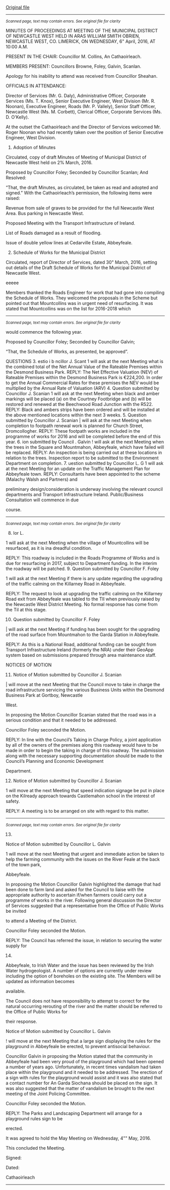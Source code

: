 [Original file](https://www.limerick.ie/sites/default/files/media/documents/2017-06/Minutes%20-%20Municipal%20District%20of%20Newcastle%20West%20-%206th%20April%202016.pdf)

---
*<small>Scanned page, text may contain errors. See original file for clarity</small>*  

MINUTES OF PROCEEDINGS AT MEETING OF THE MUNICIPAL DISTRICT OF NEWCASTLE WEST
HELD IN ARAS WILLIAM SMITH OBRIEN, NEWCASTLE WEST, CO. LIMERICK, ON WEDNESDAY,
6" April, 2016, AT 10:00 A.M.

PRESENT IN THE CHAIR: Councillor M. Collins, An Cathaoirleach.

MEMBERS PRESENT:
Councillors Browne, Foley, Galvin, Scanlan.

Apology for his inability to attend was received from Councillor Sheahan.

OFFICIALS IN ATTENDANCE:

Director of Services (Mr. G. Daly), Administrative Officer, Corporate Services (Ms. T. Knox), Senior
Executive Engineer, West Division (Mr. R. Noonan), Executive Engineer, Roads (Mr. P. Vallely), Senior Staff
Officer, Newcastle West (Ms. M. Corbett), Clerical Officer, Corporate Services (Ms. D. O'Kelly).

At the outset the Cathaoirleach and the Director of Services welcomed Mr. Roger Noonan who had
recently taken over the position of Senior Executive Engineer, West Division.

1. Adoption of Minutes

Circulated, copy of draft Minutes of Meeting of Municipal District of Newcastle West held on 2%
March, 2016.

Proposed by Councillor Foley;
Seconded by Councillor Scanlan;
And Resolved:

“That, the draft Minutes, as circulated, be taken as read and adopted and signed.”
With the Cathaoirleach’s permission, the following items were raised:

Revenue from sale of graves to be provided for the full Newcastle West Area.
Bus parking in Newcastle West.

Proposed Meeting with the Transport Infrastructure of Ireland.

List of Roads damaged as a result of flooding.

Issue of double yellow lines at Cedarville Estate, Abbeyfeale.

2. Schedule of Works for the Municipal District

Circulated, report of Director of Services, dated 30" March, 2016, setting out details of the Draft
Schedule of Works for the Municipal District of Newcastle West.

eeeee

Members thanked the Roads Engineer for work that had gone into compiling the Schedule of
Works. They welcomed the proposals in the Scheme but pointed out that Mountcollins was in
urgent need of resurfacing. It was stated that Mountcollins was on the list for 2016-2018 which


---
*<small>Scanned page, text may contain errors. See original file for clarity</small>*  

would commence the following year.

Proposed by Councillor Foley;
Seconded by Councillor Galvin;

“That, the Schedule of Works, as presented, be approved”.

QUESTIONS
3. estio i b ncillor J. Scant
1 will ask at the next Meeting what is the combined total of the Net Annual Value of the
Rateable Premises within the Desmond Business Park.
REPLY: The Net Effective Valuation (NEV) of Rateable Premises within the Desmond Business
Park is €224,200. In order to get the Annual Commercial Rates for these premises the
NEV would be multiplied by the Annual Rate of Valuation (ARV)
4. Question submitted by Councillor J. Scanian
1 will ask at the next Meeting when black and amber markings will be placed (a) on the
Courtney Footbridge and (b) will be restored and renewed at the Beechwood Road Junction
with the R522.
REPLY: Black and ambers strips have been ordered and will be installed at the above mentioned
locations within the next 3 weeks.
5. Question submitted by Councillor J. Scanian
| will ask at the next Meeting when completion to footpath renewal work is planned for Church
Street, Dromcollogher.
REPLY: These footpath works are included in the programme of works for 2016 and will be
completed before the end of this year.
6. ion submitted by Council . Galvin
! will ask at the next Meeting when the trees in the Square and Mountmahon, Abbeyfeale,
which have failed will be replaced.
REPLY: An inspection is being carried out at these locations in relation to the trees. Inspection
report to be submitted to the Environment Department on completion.
7. uestion submitted by Councillor L. G
1 will ask at the next Meeting for an update on the Traffic Management Plan for Abbeyfeale
town.
REPLY: Consultants have been appointed to the scheme (Malachy Walsh and Partners) and

preliminary design/consideration is underway involving the relevant council departments
and Transport Infrastructure Ireland. Public/Business Consultation will commence in due

course.


---
*<small>Scanned page, text may contain errors. See original file for clarity</small>*  

8. lor L.

1 will ask at the next Meeting when the village of Mountcollins will be resurfaced, as it is ina
dreadful condition.

REPLY: This roadway is included in the Roads Programme of Works and is due for resurfacing in
2017, subject to Department funding. In the interim the roadway will be patched.
9. Question submitted by Councillor F. Foley

1 will ask at the next Meeting if there is any update regarding the upgrading of the traffic
calming on the Killarney Road in Abbeyfeale.

REPLY: The request to look at upgrading the traffic calming on the Killarney Road exit from
Abbeyfeale was tabled to the TIl when previously raised by the Newcastle West District
Meeting. No formal response has come from the Til at this stage.

10. Question submitted by Councillor F. Foley

| will ask at the next Meeting if funding has been sought for the upgrading of the road surface
from Mountmahon to the Garda Station in Abbeyfeale.

REPLY: As this is a National Road, additional funding can be sought from Transport Infrastructure
Ireland (formerly the NRA) under their GeoApp system based on submissions prepared
through area maintenance staff.

NOTICES OF MOTION

11. Notice of Motion submitted by Councillor J. Scanian

| will move at the next Meeting that the Council move to take in charge the road infrastructure
servicing the various Business Units within the Desmond Business Park at Gortboy, Newcastle

West.

In proposing the Motion Councillor Scanian stated that the road was in a serious
condition and that it needed to be addressed.

Councillor Foley seconded the Motion.

REPLY: In line with the Council’s Taking in Charge Policy, a joint application by all of the owners
of the premises along this roadway would have to be made in order to begin the taking
in charge of this roadway. The submission along with the necessary supporting
documentation should be made to the Council’s Planning and Economic Development

Department.

12. Notice of Motion submitted by Councillor J. Scanian

1 will move at the next Meeting that speed indication signage be put in place on the Kilready
approach towards Castlemahon school in the interest of safety.

REPLY: A meeting is to be arranged on site with regard to this matter.


---
*<small>Scanned page, text may contain errors. See original file for clarity</small>*  

13.

Notice of Motion submitted by Councillor L. Galvin

1 will move at the next Meeting that urgent and immediate action be taken to help the
farming community with the issues on the River Feale at the back of the town park,

Abbeyfeale.

In proposing the Motion Councillor Galvin highlighted the damage that had been done to farm
land and asked for the Council to liaise with the appropriate authority to ascertain if/when
farmers could carry out a programme of works in the river. Following general discussion the
Director of Services suggested that a representative from the Office of Public Works be invited

to attend a Meeting of the District.

Councillor Foley seconded the Motion.

REPLY: The Council has referred the issue, in relation to securing the water supply for

14.

Abbeyfeale, to Irish Water and the issue has been reviewed by the Irish Water
hydrogeologist. A number of options are currently under review including the option of
boreholes on the existing site. The Members will be updated as information becomes

available.

The Council does not have responsibility to attempt to correct for the natural occurring
rerouting of the river and the matter should be referred to the Office of Public Works for

their response.

Notice of Motion submitted by Councillor L. Galvin

! will move at the next Meeting that a large sign displaying the rules for the playground in
Abbeyfeale be erected, to prevent antisocial behaviour.

Councillor Galvin in proposing the Motion stated that the community in Abbeyfeale had been
very proud of the playground which had been opened a number of years ago. Unfortunately, in
recent times vandalism had taken place within the playground and it needed to be addressed.
The erection of a sign with rules for the playground would assist and it was also stated that a
contact number for An Garda Siochana should be placed on the sign. It was also suggested that
the matter of vandalism be brought to the next meeting of the Joint Policing Committee.

Councillor Foley seconded the Motion.

REPLY: The Parks and Landscaping Department will arrange for a playground rules sign to be

erected.

It was agreed to hold the May Meeting on Wednesday, 4"" May, 2016.

This concluded the Meeting.

Signed:

Dated:

Cathaoirleach



---

